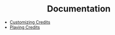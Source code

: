 <div align="center">

  # Documentation
</div>

- [Customizing Credits](CustomizingCredits.md)
- [Playing Credits](PlayingCredits.md)
